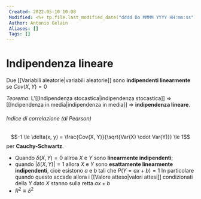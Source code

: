 ```yaml
---
 Created: 2022-05-10 10:08
 Modified: <%+ tp.file.last_modified_date("dddd Do MMMM YYYY HH:mm:ss") %>
 Author: Antonio Gelain
 Aliases: []
 Tags: []
---
```


# Indipendenza lineare
Due [[Variabili aleatorie|variabili aleatorie]] sono **indipendenti linearmente** se $Cov(X, Y) = 0$

*Teorema*: L'[[Indipendenza stocastica|indipendenza stocastica]] => [[Indipendenza in media|indipendenza in media]] => **indipendenza lineare**.

###### Indice di correlazione (di Pearson)
$$-1 \le \delta(x, y) = \frac{Cov(X, Y)}{\sqrt{Var(X) \cdot Var(Y)}} \le 1$$
per **Cauchy-Schwartz**.
- Quando $\delta(X, Y) = 0$ allroa $X$ e $Y$ sono **linearmente indipendenti**;
- quando $|\delta(X, Y)| = 1$ allora $X$ e $Y$ sono **esattamente linearmente indipendenti**, cioè esistono $a$ e $b$ tali che $P(Y = ax + b) = 1$
In particolare quando questo accade allora i [[Valore atteso|valori attesi]] condizionati della $Y$ dato $X$ stanno sulla retta $ax + b$
- $R^{2} \equiv \delta^{2}$
